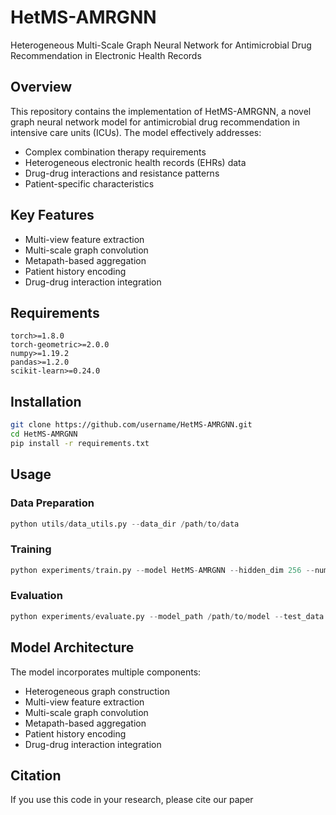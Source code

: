 # HetMS-AMRGNN

Heterogeneous Multi-Scale Graph Neural Network for Antimicrobial Drug Recommendation in Electronic Health Records

## Overview

This repository contains the implementation of HetMS-AMRGNN, a novel graph neural network model for antimicrobial drug recommendation in intensive care units (ICUs). The model effectively addresses:

- Complex combination therapy requirements
- Heterogeneous electronic health records (EHRs) data
- Drug-drug interactions and resistance patterns
- Patient-specific characteristics

## Key Features

- Multi-view feature extraction
- Multi-scale graph convolution
- Metapath-based aggregation
- Patient history encoding
- Drug-drug interaction integration

## Requirements

```
torch>=1.8.0
torch-geometric>=2.0.0
numpy>=1.19.2
pandas>=1.2.0
scikit-learn>=0.24.0
```

## Installation

```bash
git clone https://github.com/username/HetMS-AMRGNN.git
cd HetMS-AMRGNN
pip install -r requirements.txt
```

## Usage

### Data Preparation

```python
python utils/data_utils.py --data_dir /path/to/data
```

### Training

```python
python experiments/train.py --model HetMS-AMRGNN --hidden_dim 256 --num_views 2
```

### Evaluation

```python
python experiments/evaluate.py --model_path /path/to/model --test_data /path/to/test
```

## Model Architecture

The model incorporates multiple components:
- Heterogeneous graph construction
- Multi-view feature extraction
- Multi-scale graph convolution
- Metapath-based aggregation
- Patient history encoding
- Drug-drug interaction integration

## Citation

If you use this code in your research, please cite our paper
